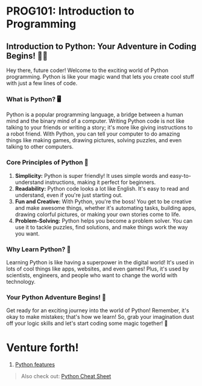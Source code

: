 # PROG101: Introduction to Programming 

## Introduction to Python: Your Adventure in Coding Begins! 🐍✨
Hey there, future coder! Welcome to the exciting world of Python programming. Python is like your magic wand that lets you create cool stuff with just a few lines of code.

### What is Python? 🖥️
Python is a popular programming language, a bridge between a human mind and the binary mind of a computer. Writing Python code is not like talking to your friends or writing a story; it's more like giving instructions to a robot friend. With Python, you can tell your computer to do amazing things like making games, drawing pictures, solving puzzles, and even talking to other computers.

### Core Principles of Python 🌟
1. **Simplicity:** Python is super friendly! It uses simple words and easy-to-understand instructions, making it perfect for beginners.
2. **Readability:** Python code looks a lot like English. It's easy to read and understand, even if you're just starting out.
3. **Fun and Creative:** With Python, you're the boss! You get to be creative and make awesome things, whether it's automating tasks, building apps, drawing colorful pictures, or making your own stories come to life.
4. **Problem-Solving:** Python helps you become a problem solver. You can use it to tackle puzzles, find solutions, and make things work the way you want.

### Why Learn Python? 🚀
Learning Python is like having a superpower in the digital world! It's used in lots of cool things like apps, websites, and even games! Plus, it's used by scientists, engineers, and people who want to change the world with technology.

### Your Python Adventure Begins! 🌈
Get ready for an exciting journey into the world of Python! Remember, it's okay to make mistakes; that's how we learn! So, grab your imagination dust off your logic skills and let's start coding some magic together! 🎉

# Venture forth!
1. [Python features](01_Getting-Started/01_Python-features.md)

> Also check out:
> [Python Cheat Sheet](XX_Python-Cheat-Sheet.md)